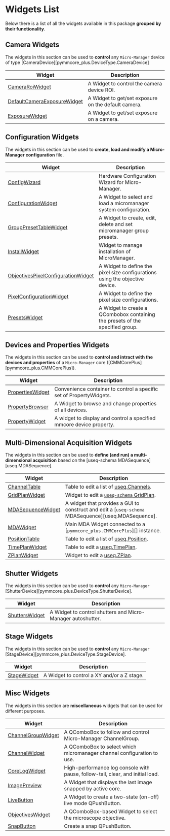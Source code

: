 # Widgets List

Below there is a list of all the widgets available in this package **grouped by their functionality**.

## Camera Widgets

The widgets in this section can be used to **control** any `Micro-Manager`
device of type [CameraDevice][pymmcore_plus.DeviceType.CameraDevice]

| Widget | Description |
| ------ | ----------- |
| [CameraRoiWidget](./CameraRoiWidget.md) | A Widget to control the camera device ROI. |
| [DefaultCameraExposureWidget](./DefaultCameraExposureWidget.md) | A Widget to get/set exposure on the default camera. |
| [ExposureWidget](./ExposureWidget.md) | A Widget to get/set exposure on a camera. |

## Configuration Widgets

The widgets in this section can be used to **create, load and modify a
Micro-Manager configuration** file.

| Widget | Description |
| ------ | ----------- |
| [ConfigWizard](./ConfigWizard.md) | Hardware Configuration Wizard for Micro-Manager. |
| [ConfigurationWidget](./ConfigurationWidget.md) | A Widget to select and load a micromanager system configuration. |
| [GroupPresetTableWidget](./GroupPresetTableWidget.md) | A Widget to create, edit, delete and set micromanager group presets. |
| [InstallWidget](./InstallWidget.md) | Widget to manage installation of MicroManager. |
| [ObjectivesPixelConfigurationWidget](./ObjectivesPixelConfigurationWidget.md) | A Widget to define the pixel size configurations using the objective device. |
| [PixelConfigurationWidget](./PixelConfigurationWidget.md) | A Widget to define the pixel size configurations. |
| [PresetsWidget](./PresetsWidget.md) | A Widget to create a QCombobox containing the presets of the specified group. |

## Devices and Properties Widgets

The widgets in this section can be used to **control and intract with the
devices and properties** of a `Micro-Manager` core
([CMMCorePlus][pymmcore_plus.CMMCorePlus]).

| Widget | Description |
| ------ | ----------- |
| [PropertiesWidget](./PropertiesWidget.md) | Convenience container to control a specific set of PropertyWidgets. |
| [PropertyBrowser](./PropertyBrowser.md) | A Widget to browse and change properties of all devices. |
| [PropertyWidget](./PropertyWidget.md) | A widget to display and control a specified mmcore device property. |

## Multi-Dimensional Acquisition Widgets

The widgets in this section can be used to **define (and run) a
multi-dimensional acquisition** based on the [useq-schema MDASequence][useq.MDASequence].

| Widget | Description |
| ------ | ----------- |
| [ChannelTable](./ChannelTable.md) | Table to edit a list of [useq.Channels](https://pymmcore-plus.github.io/useq-schema/schema/axes/#useq.Channel). |
| [GridPlanWidget](./GridPlanWidget.md) | Widget to edit a [`useq-schema` GridPlan](https://pymmcore-plus.github.io/useq-schema/schema/axes/#grid-plans). |
| [MDASequenceWidget](./MDASequenceWidget.md) | A widget that provides a GUI to construct and edit a [`useq-schema` MDASequence][useq.MDASequence]. |
| [MDAWidget](./MDAWidget.md) | Main MDA Widget connected to a [`pymmcore_plus.CMMCorePlus`][] instance. |
| [PositionTable](./PositionTable.md) | Table to edit a list of [useq.Position](https://pymmcore-plus.github.io/useq-schema/schema/axes/#useq.Position). |
| [TimePlanWidget](./TimePlanWidget.md) | Table to edit a [useq.TimePlan](https://pymmcore-plus.github.io/useq-schema/schema/axes/#time-plans). |
| [ZPlanWidget](./ZPlanWidget.md) | Widget to edit a [useq.ZPlan](https://pymmcore-plus.github.io/useq-schema/schema/axes/#z-plans). |

## Shutter Widgets

The widgets in this section can be used to **control** any `Micro-Manager`
[ShutterDevice][pymmcore_plus.DeviceType.ShutterDevice].

| Widget | Description |
| ------ | ----------- |
| [ShuttersWidget](./ShuttersWidget.md) | A Widget to control shutters and Micro-Manager autoshutter. |

## Stage Widgets

The widgets in this section can be used to **control** any `Micro-Manager`
[StageDevice][pymmcore_plus.DeviceType.StageDevice].

| Widget | Description |
| ------ | ----------- |
| [StageWidget](./StageWidget.md) | A Widget to control a XY and/or a Z stage. |

## Misc Widgets

The widgets in this section are **miscellaneous** widgets that can be used for different purposes.

| Widget | Description |
| ------ | ----------- |
| [ChannelGroupWidget](./ChannelGroupWidget.md) | A QComboBox to follow and control Micro-Manager ChannelGroup. |
| [ChannelWidget](./ChannelWidget.md) | A QComboBox to select which micromanager channel configuration to use. |
| [CoreLogWidget](./CoreLogWidget.md) | High-performance log console with pause, follow-tail, clear, and initial load. |
| [ImagePreview](./ImagePreview.md) | A Widget that displays the last image snapped by active core. |
| [LiveButton](./LiveButton.md) | A Widget to create a two-state (on-off) live mode QPushButton. |
| [ObjectivesWidget](./ObjectivesWidget.md) | A QComboBox-based Widget to select the microscope objective. |
| [SnapButton](./SnapButton.md) | Create a snap QPushButton. |
